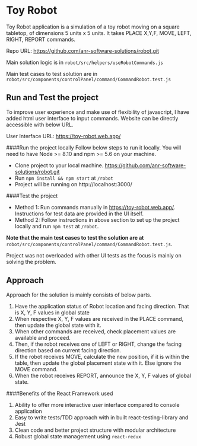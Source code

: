 # Toy Robot

Toy Robot application is a simulation of a toy robot moving on a square tabletop, of dimensions 5 units x 5 units. It takes PLACE X,Y,F, MOVE, LEFT, RIGHT, REPORT commands.

Repo URL: https://github.com/anr-software-solutions/robot.git

Main solution logic is in `robot/src/helpers/useRobotCommands.js`

Main test cases to test solution are in `robot/src/components/controlPanel/command/CommandRobot.test.js`

## Run and Test the project

To improve user experience and make use of flexibility of javascript, I have added html user interface to input commands. Website can be directly accessible with below URL.

User Interface URL: https://toy-robot.web.app/

####Run the project locally
Follow below steps to run it locally. You will need to have Node >= 8.10 and npm >= 5.6 on your machine.

- Clone project to your local machine. https://github.com/anr-software-solutions/robot.git
- Run `npm install && npm start` at `/robot`
- Project will be running on http://localhost:3000/

####Test the project

- Method 1: Run commands manually in https://toy-robot.web.app/. Instructions for test data are provided in the UI itself.
- Method 2: Follow instructions in above section to set up the project locally and run `npm test` at `/robot`.

<strong>Note that the main test cases to test the solution are at</strong> `robot/src/components/controlPanel/command/CommandRobot.test.js`. 

Project was not overloaded with other UI tests as the focus is mainly on solving the problem.


## Approach

Approach for the solution is mainly consists of below parts.
1. Have the application status of Robot location and facing direction. That is X, Y, F values in global state
2. When respective X, Y, F values are received in the PLACE command, then update the global state with it.
3. When other commands are received, check placement values are available and proceed.
4. Then, if the robot receives one of LEFT or RIGHT, change the facing direction based on current facing direction.
5. If the robot receives MOVE, calculate the new position, if it is within the table, then update the global placement state with it. Else ignore the MOVE command.
6. When the robot receives REPORT, announce the X, Y, F values of global state.

####Benefits of the React Framework used
1. Ability to offer more interactive user interface compared to console application
2. Easy to write tests/TDD approach with in built react-testing-library and Jest
3. Clean code and better project structure with modular architecture
4. Robust global state management using `react-redux`
